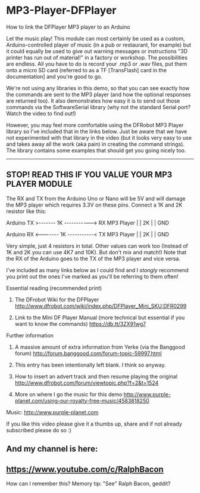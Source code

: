 # MP3-Player-DFPlayer
How to link the DFPlayer MP3 player to an Arduino

Let the music play! This module can most certainly be used as a custom, Arduino-controlled player of music (in a pub or restaurant, for example) but it could equally be used to give out
warning messages or instructions "3D printer has run out of material!" in a factory or workshop. The possibilities are endless. All you have to do is record your .mp3 or .wav
files, put them onto a micro SD card (referred to as a TF [TransFlash] card in the documentation] and you're good to go.

We're not using any libraries in this demo, so that you can see exactly how the commands are sent to the MP3 player (and how the optional responses are returned too). It also
demonstrates how easy it is to send out those commands via the SoftwareSerial library (why not the standard Serial port? Watch the video to find out!)

However, you may feel more comfortable using the DFRobot MP3 Player library so I've included that in the links below. Just be aware that we have not
experimented with that library in the video (but it looks very easy to use and takes away all the work (aka pain) in creating the command strings). The library contains some examples
that should get you going nicely too.

---------------------------------------------------
STOP! READ THIS IF YOU VALUE YOUR MP3 PLAYER MODULE
---------------------------------------------------

The RX and TX from the Arduino Uno or Nano will be 5V and will damage the MP3 player which requires 3.3V on these pins. Connect a 1K and 2K resistor like this:

Arduino TX >------- 1K -----------> RX MP3 Player
							 |
							 |
							 2K
							 |
							 |
							GND

Arduino RX <------- 1K -----------< TX MP3 Player
							 |
							 |
							 2K
							 |
							 |
							GND

Very simple, just 4 resistors in total. Other values can work too (Instead of 1K and 2K you can use 4K7 and 10K). But don't mix and match!) Note that the RX of the Arduino goes to the TX of the MP3 player and vice versa.

I've included as many links below as I could find and I *stongly* recommend you print out the ones I've marked as you'll be referring to them often!

Essential reading (recommended print)
1. The DFrobot Wiki for the DFPlayer
   http://www.dfrobot.com/wiki/index.php/DFPlayer_Mini_SKU:DFR0299

2. Link to the Mini DF Player Manual (more technical but essential if you want to know the commands)
   https://db.tt/3ZX91wg7

Further information
1. A massive amount of extra information from Yerke (via the Banggood forum)
   http://forum.banggood.com/forum-topic-59997.html
   
2. This entry has been intentionally left blank. I think so anyway.

3. How to insert an advert track and then resume playing the original
   http://www.dfrobot.com/forum/viewtopic.php?f=2&t=1524

4. More on where I go the music for this demo
   http://www.purple-planet.com/using-our-royalty-free-music/4583818250   
   
Music: http://www.purple-planet.com


If you like this video please give it a thumbs up, share and if not already subscribed please do so :)

And my channel is here:
-----------------------------------------------------------------
https://www.youtube.com/c/RalphBacon
------------------------------------------------------------------ 
How can I remember this? Memory tip: "See" Ralph Bacon, geddit?
